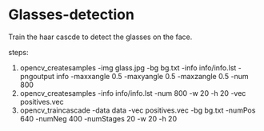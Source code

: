 # Glasses-detection
Train the haar cascde to detect the glasses on the face.

steps:
1. opencv_createsamples -img glass.jpg -bg bg.txt -info info/info.lst -pngoutput info -maxxangle 0.5 -maxyangle 0.5 -maxzangle 0.5 -num 800
2. opencv_createsamples -info info/info.lst -num 800 -w 20 -h 20 -vec positives.vec
3. opencv_traincascade -data data -vec positives.vec -bg bg.txt -numPos 640 -numNeg 400 -numStages 20 -w 20 -h 20
